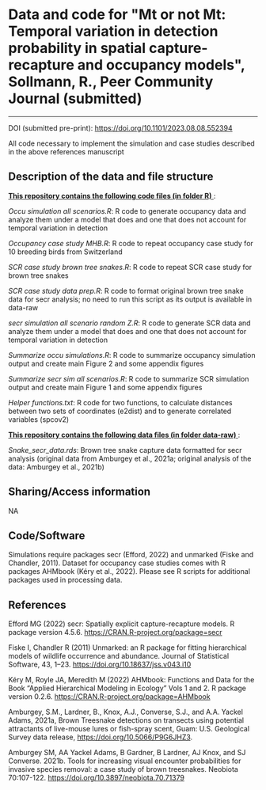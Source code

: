 # Data and code for "Mt or not Mt: Temporal variation in detection probability in spatial capture-recapture and occupancy models", Sollmann, R., Peer Community Journal (submitted)
---

DOI (submitted pre-print): https://doi.org/10.1101/2023.08.08.552394

All code necessary to implement the simulation and case studies described in the above references manuscript

## Description of the data and file structure

<ins> **This repository contains the following code files (in folder R)** </ins>:

*Occu simulation all scenarios.R*: R code to generate occupancy data and analyze them under a model that does and one that does not account for temporal variation in detection

*Occupancy case study MHB.R*: R code to repeat occupancy case study for 10 breeding birds from Switzerland

*SCR case study brown tree snakes.R*: R code to repeat SCR case study for brown tree snakes

*SCR case study data prep.R*: R code to format original brown tree snake data for secr analysis; no need to run this script as its output is available in data-raw

*secr simulation all scenario random Z.R*: R code to generate SCR data and analyze them under a model that does and one that does not account for temporal variation in detection

*Summarize occu simulations.R*: R code to summarize occupancy simulation output and create main Figure 2 and some appendix figures

*Summarize secr sim all scenarios.R*: R code to summarize SCR simulation output and create main Figure 1 and some appendix figures

*Helper functions.txt*: R code for two functions, to calculate distances between two sets of coordinates (e2dist) and to generate correlated variables (spcov2)

<ins> **This repository contains the following data files (in folder data-raw)** </ins>:

*Snake_secr_data.rds*: Brown tree snake capture data formatted for secr analysis (original data from Amburgey et al., 2021a; original analysis of the data: Amburgey et al., 2021b) 

## Sharing/Access information

NA


## Code/Software

Simulations require packages secr (Efford, 2022) and unmarked (Fiske and Chandler, 2011). Dataset for occupancy case studies comes with R packages AHMbook (Kéry et al., 2022). Please see R scripts for additional packages used in processing data. 


## References

Efford MG (2022) secr: Spatially explicit capture-recapture models. R package version 4.5.6. https://CRAN.R-project.org/package=secr 

Fiske I, Chandler R (2011) Unmarked: an R package for fitting hierarchical models of wildlife occurrence and abundance. Journal of Statistical Software, 43, 1–23. https://doi.org/10.18637/jss.v043.i10 

Kéry M, Royle JA, Meredith M (2022) AHMbook: Functions and Data for the Book “Applied Hierarchical Modeling in Ecology” Vols 1 and 2. R package version 0.2.6. https://CRAN.R-project.org/package=AHMbook

Amburgey, S.M., Lardner, B., Knox, A.J., Converse, S.J., and A.A. Yackel Adams, 2021a, Brown Treesnake detections on transects using potential attractants of live-mouse lures or fish-spray scent, Guam: U.S. Geological Survey data release, https://doi.org/10.5066/P9G6JHZ3.

Amburgey SM, AA Yackel Adams, B Gardner, B Lardner, AJ Knox, and SJ Converse. 2021b. Tools for increasing visual encounter probabilities for invasive species removal: a case study of brown treesnakes. Neobiota 70:107-122. https://doi.org/10.3897/neobiota.70.71379
